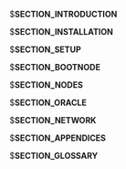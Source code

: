 
$__SECTION_INTRODUCTION__

$__SECTION_INSTALLATION__

$__SECTION_SETUP__

$__SECTION_BOOTNODE__

$__SECTION_NODES__

$__SECTION_ORACLE__

$__SECTION_NETWORK__

$__SECTION_APPENDICES__

$__SECTION_GLOSSARY__

